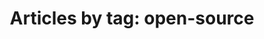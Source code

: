 ---
layout: blog_by_tag
title: 'Articles by tag: open-source'
tag: open-source
permalink: /blog/tag/open-source/
hide: true
---